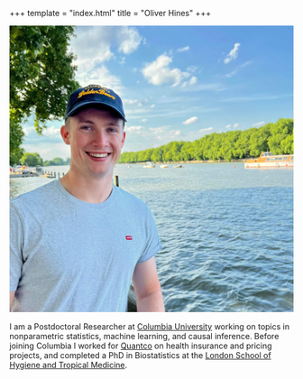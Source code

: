 +++
template = "index.html"
title = "Oliver Hines"
+++

<img src="portrait.jpg" alt="Photo of Oliver Hines">

I am a Postdoctoral Researcher at [Columbia University](https://www.publichealth.columbia.edu/) working on topics in nonparametric statistics, machine learning, and causal inference. Before joining Columbia I worked for [Quantco](https://www.quantco.com/) on health insurance and pricing projects, and completed a PhD in Biostatistics at the [London School of Hygiene and Tropical Medicine](https://www.lshtm.ac.uk/).
